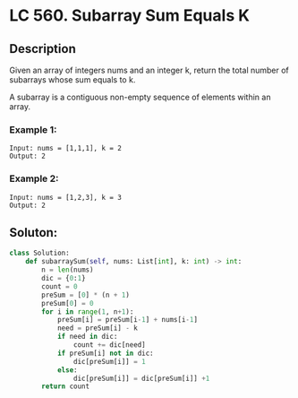 # LC 560. Subarray Sum Equals K

## Description
Given an array of integers nums and an integer k, return the total number of subarrays whose sum equals to k.

A subarray is a contiguous non-empty sequence of elements within an array.

### Example 1:
```
Input: nums = [1,1,1], k = 2
Output: 2
```
### Example 2:
```
Input: nums = [1,2,3], k = 3
Output: 2
```

## Soluton:
```py
class Solution:
    def subarraySum(self, nums: List[int], k: int) -> int:
        n = len(nums)
        dic = {0:1}
        count = 0
        preSum = [0] * (n + 1)
        preSum[0] = 0
        for i in range(1, n+1):
            preSum[i] = preSum[i-1] + nums[i-1]
            need = preSum[i] - k
            if need in dic:
                count += dic[need]
            if preSum[i] not in dic:
                dic[preSum[i]] = 1
            else:
                dic[preSum[i]] = dic[preSum[i]] +1
        return count
```